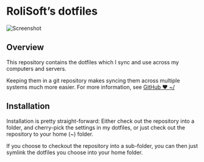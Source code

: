 # RoliSoft’s dotfiles

![Screenshot](http://i.imgur.com/GQujW2R.png)

## Overview

This repository contains the dotfiles which I sync and use across my computers and servers.

Keeping them in a git repository makes syncing them across multiple systems much more easier. For more information, see [GitHub ❤ ~/](http://dotfiles.github.io/)

## Installation

Installation is pretty straight-forward: Either check out the repository into a folder, and cherry-pick the settings in my dotfiles, or just check out the repository to your home (~) folder.

If you choose to checkout the repository into a sub-folder, you can then just symlink the dotfiles you choose into your home folder.